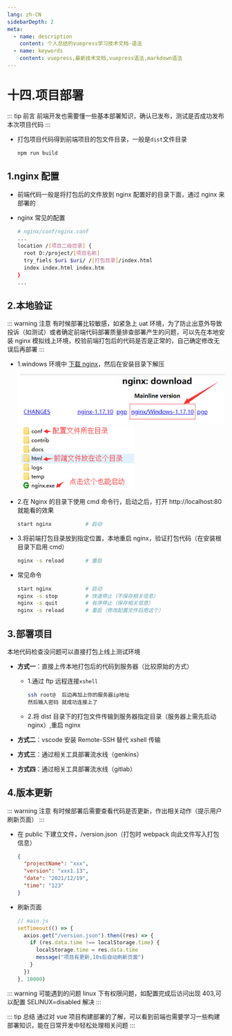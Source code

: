```yaml
---
lang: zh-CN
sidebarDepth: 2
meta:
  - name: description
    content: 个人总结的vuepress学习技术文档-语法
  - name: keywords
    content: vuepress,最新技术文档,vuepress语法,markdown语法
---
```


# 十四.项目部署

::: tip 前言
前端开发也需要懂一些基本部署知识，确认已发布，测试是否成功发布本次项目代码
:::

- 打包项目代码得到前端项目的包文件目录，一般是`dist`文件目录
  ```sh
  npm run build
  ```

## 1.nginx 配置

- 前端代码一般是将打包后的文件放到 nginx 配置好的目录下面，通过 nginx 来部署的

- nginx 常见的配置

  ```sh
  # nginx/conf/nginx.conf
  ...
  location /[项目二级目录] {
    root D:/project/[项目名称]
    try_fiels $uri $uri/ /[打包目录]/index.html
    index index.html index.htm
  }
  ...
  ```

## 2.本地验证

::: warning 注意
有时候部署比较敏感，如紧急上 uat 环境，为了防止出意外导致投诉（如测试）或者确定前端代码部署质量排查部署产生的问题，可以先在本地安装 nginx 模拟线上环境，校验前端打包后的代码是否是正常的，自己确定修改无误后再部署
:::

- 1.windows 环境中 [下载 nginx](https://nginx.org/en/download.html)，然后在安装目录下解压

  ![](./13.deploy1.png)![](./13.deploy2.png)

- 2.在 Nginx 的目录下使用 cmd 命令行，启动之后，打开 http://localhost:80 就能看的效果
  ```sh
  start nginx           # 启动
  ```
- 3.将前端打包目录放到指定位置，本地重启 nginx，验证打包代码（在安装根目录下启用 cmd）

  ```sh
  nginx -s reload       # 重启
  ```

- 常见命令
  ```sh
  start nginx           # 启动
  nginx -s stop         # 快速停止（不保存相关信息）
  nginx -s quit         # 有序停止（保存相关信息）
  nginx -s reload       # 重启（修改配置文件后用这个）
  ```

## 3.部署项目

本地代码检查没问题可以直接打包上线上测试环境

- **方式一**：直接上传本地打包后的代码到服务器（比较原始的方式）

  - 1.通过 ftp 远程连接`xshell`

    ```sh
    ssh root@  后边再加上你的服务器ip地址
    然后输入密码 就成功连接上了
    ```

  - 2.将 dist 目录下的打包文件传输到服务器指定目录（服务器上需先启动 nginx）,重启 nginx

- **方式二**：vscode 安装 Remote-SSH 替代 xshell 传输
- **方式三**：通过相关工具部署流水线（genkins）
- **方式四**：通过相关工具部署流水线（gitlab）

## 4.版本更新

::: warning 注意
有时候部署后需要查看代码是否更新，作出相关动作（提示用户刷新页面）
:::

- 在 public 下建立文件，/version.json（打包时 webpack 向此文件写入打包信息）

  ```json
  {
    "projectName": "xxx",
    "version": "xxx1.13",
    "date": "2021/12/19",
    "time": "123"
  }
  ```

* 刷新页面
  ```js
  // main.js
  setTimeout(() => {
    axios.get("/version.json").then((res) => {
      if (res.data.time !== localStorage.time) {
        localStorage.time = res.data.time
        message("项目有更新,10s后自动刷新页面")
      }
    })
  }, 10000)
  ```

::: warning 可能遇到的问题
linux 下有权限问题，如配置完成后访问出现 403,可以配置 SELINUX=disabled 解决
:::

::: tip 总结
通过对 vue 项目构建部署的了解，可以看到前端也需要学习一些构建部署知识，能在日常开发中轻松处理相关问题
:::

